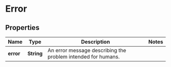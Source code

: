 # Error

## Properties
Name | Type | Description | Notes
------------ | ------------- | ------------- | -------------
**error** | **String** | An error message describing the problem intended for humans. | 

